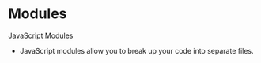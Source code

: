 
# Modules 
[JavaScript Modules](https://www.w3schools.com/js/js_modules.asp)
* JavaScript modules allow you to break up your code into separate files.


